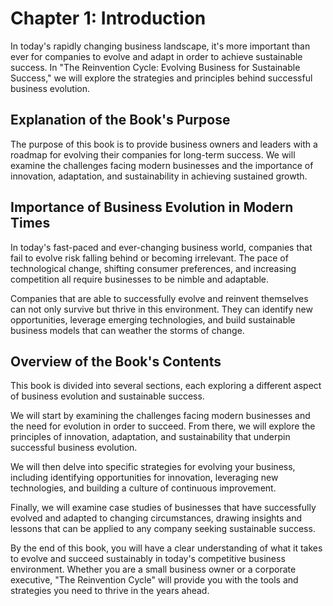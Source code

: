 Chapter 1: Introduction
=======================

In today's rapidly changing business landscape, it's more important than ever for companies to evolve and adapt in order to achieve sustainable success. In "The Reinvention Cycle: Evolving Business for Sustainable Success," we will explore the strategies and principles behind successful business evolution.

Explanation of the Book's Purpose
---------------------------------

The purpose of this book is to provide business owners and leaders with a roadmap for evolving their companies for long-term success. We will examine the challenges facing modern businesses and the importance of innovation, adaptation, and sustainability in achieving sustained growth.

Importance of Business Evolution in Modern Times
------------------------------------------------

In today's fast-paced and ever-changing business world, companies that fail to evolve risk falling behind or becoming irrelevant. The pace of technological change, shifting consumer preferences, and increasing competition all require businesses to be nimble and adaptable.

Companies that are able to successfully evolve and reinvent themselves can not only survive but thrive in this environment. They can identify new opportunities, leverage emerging technologies, and build sustainable business models that can weather the storms of change.

Overview of the Book's Contents
-------------------------------

This book is divided into several sections, each exploring a different aspect of business evolution and sustainable success.

We will start by examining the challenges facing modern businesses and the need for evolution in order to succeed. From there, we will explore the principles of innovation, adaptation, and sustainability that underpin successful business evolution.

We will then delve into specific strategies for evolving your business, including identifying opportunities for innovation, leveraging new technologies, and building a culture of continuous improvement.

Finally, we will examine case studies of businesses that have successfully evolved and adapted to changing circumstances, drawing insights and lessons that can be applied to any company seeking sustainable success.

By the end of this book, you will have a clear understanding of what it takes to evolve and succeed sustainably in today's competitive business environment. Whether you are a small business owner or a corporate executive, "The Reinvention Cycle" will provide you with the tools and strategies you need to thrive in the years ahead.
